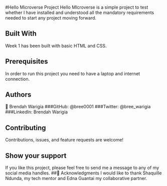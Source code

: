 #Hello Microverse Project
Hello MIcroverse is a simple project to test whether I have installed and understood all the mandatory requirements needed to start any project moving forward.
## Built With
Week 1 has been built with basic HTML and CSS.
## Prerequisites
In order to run this project you need to have a laptop and internet connection. 
## Authors
👤 Brendah Warigia
###GitHub: @bree0001
###Twitter: @bree_warigia
###LinkedIn: Brendah Warigia
## Contributing
Contributions, issues, and feature requests are welcome!
## Show your support
If you like this project, please feel free to send me a message to any of my social media handles.
##🙏 Acknowledgments
I would like to thank Shaquille Ndunda, my tech mentor and Edna Guantai my collaborative partner.


